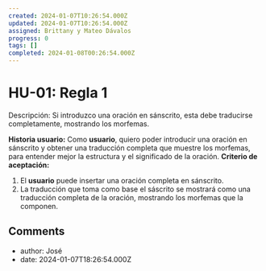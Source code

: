 ```yaml
---
created: 2024-01-07T10:26:54.000Z
updated: 2024-01-07T10:26:54.000Z
assigned: Brittany y Mateo Dávalos
progress: 0
tags: []
completed: 2024-01-08T00:26:54.000Z
---
```


# HU-01: Regla 1

Descripción: Si introduzco una oración en sánscrito, esta debe traducirse completamente, mostrando los morfemas.

 **Historia usuario:** 
  Como **usuario**, quiero poder introducir una oración en sánscrito y obtener una traducción completa que muestre los morfemas, para entender mejor la estructura y el significado de la oración.
 **Criterio de aceptación:** 
 1. El **usuario** puede insertar una oración completa en sánscrito. 
 2. La traducción que toma como base el sáscrito se mostrará como una traducción completa de la oración, mostrando los morfemas que la componen. 

## Comments

- author: José
- date: 2024-01-07T18:26:54.000Z
  
